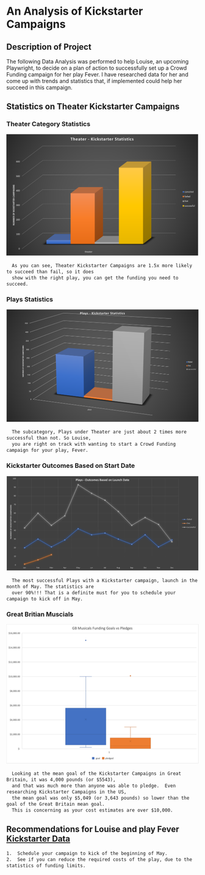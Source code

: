 # An Analysis of Kickstarter Campaigns

## Description of Project
   The following Data Analysis was performed to help Louise, an upcoming Playwright, to decide on a 
   plan of action to successfully set up a Crowd Funding campaign for her play Fever.  I have researched
   data for her and come up with trends and statistics that, if implemented could help her succeed in 
   this campaign.
  
 ## Statistics on Theater Kickstarter Campaigns
    
   ### Theater Category Statistics 
    
   ![Category Statistics](https://github.com/jillibus/kickstarter-analysis/blob/main/Category_Statistics.png)
    
      As you can see, Theater Kickstarter Campaigns are 1.5x more likely to succeed than fail, so it does 
      show with the right play, you can get the funding you need to succeed.
    
   ### Plays Statistics 
    
   ![Plays Statistics](https://github.com/jillibus/kickstarter-analysis/blob/main/Subcategory_Statistics.png)
    
      The subcategory, Plays under Theater are just about 2 times more successful than not. So Louise, 
      you are right on track with wanting to start a Crowd Funding campaign for your play, Fever.
    
   ### Kickstarter Outcomes Based on Start Date 
    
   ![Kickstarter Outcomes](https://github.com/jillibus/kickstarter-analysis/blob/main/Outcomes_Based_on_Launch_Date.png)
    
      The most successful Plays with a Kickstarter campaign, launch in the month of May. The statistics are 
      over 90%!!! That is a definite must for you to schedule your campaign to kick off in May.
    
   ### Great Britian Muscials 
    
   ![GB Musicals](https://github.com/jillibus/kickstarter-analysis/blob/main/GB_Musicals.png)
    
      Looking at the mean goal of the Kickstarter Campaigns in Great Britain, it was 4,000 pounds (or $5543), 
      and that was much more than anyone was able to pledge.  Even researching Kickstarter Campaigns in the US, 
      the mean goal was only $5,049 (or 3,643 pounds) so lower than the goal of the Great Britain mean goal.  
      This is concerning as your cost estimates are over $10,000.  
    
  ## Recommendations for Louise and play Fever [Kickstarter Data](hughes-kickstarter.xlsx.zip)
  
    1.  Schedule your campaign to kick of the beginning of May.
    2.  See if you can reduce the required costs of the play, due to the statistics of funding limits.
    
